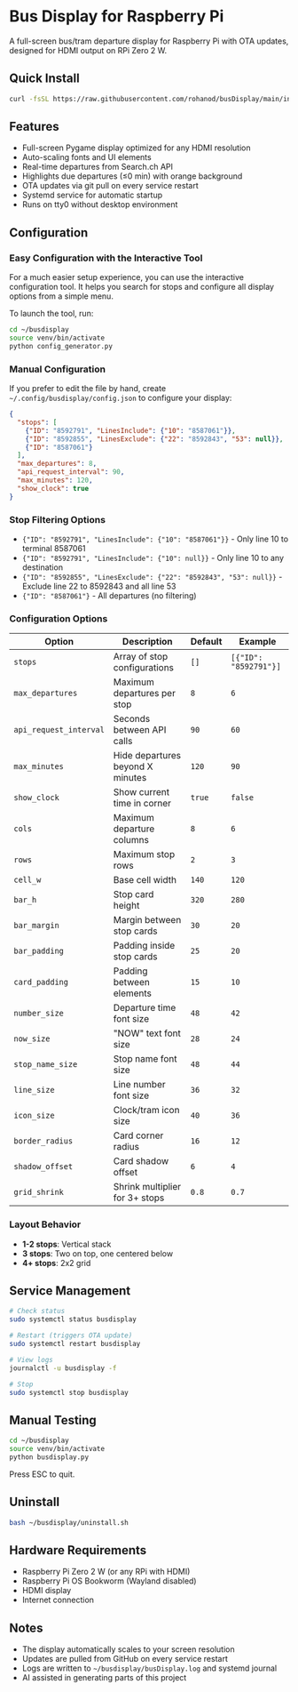 # Bus Display for Raspberry Pi

A full-screen bus/tram departure display for Raspberry Pi with OTA updates, designed for HDMI output on RPi Zero 2 W.

## Quick Install

```bash
curl -fsSL https://raw.githubusercontent.com/rohanod/busDisplay/main/install.sh | bash
```

## Features

- Full-screen Pygame display optimized for any HDMI resolution
- Auto-scaling fonts and UI elements
- Real-time departures from Search.ch API
- Highlights due departures (≤0 min) with orange background
- OTA updates via git pull on every service restart
- Systemd service for automatic startup
- Runs on tty0 without desktop environment

## Configuration

### Easy Configuration with the Interactive Tool

For a much easier setup experience, you can use the interactive configuration tool. It helps you search for stops and configure all display options from a simple menu.

To launch the tool, run:
```bash
cd ~/busdisplay
source venv/bin/activate
python config_generator.py
```

### Manual Configuration

If you prefer to edit the file by hand, create `~/.config/busdisplay/config.json` to configure your display:

```json
{
  "stops": [
    {"ID": "8592791", "LinesInclude": {"10": "8587061"}},
    {"ID": "8592855", "LinesExclude": {"22": "8592843", "53": null}},
    {"ID": "8587061"}
  ],
  "max_departures": 8,
  "api_request_interval": 90,
  "max_minutes": 120,
  "show_clock": true
}
```

### Stop Filtering Options
- `{"ID": "8592791", "LinesInclude": {"10": "8587061"}}` - Only line 10 to terminal 8587061
- `{"ID": "8592791", "LinesInclude": {"10": null}}` - Only line 10 to any destination
- `{"ID": "8592855", "LinesExclude": {"22": "8592843", "53": null}}` - Exclude line 22 to 8592843 and all line 53
- `{"ID": "8587061"}` - All departures (no filtering)

### Configuration Options

| Option | Description | Default | Example |
|--------|-------------|---------|----------|
| `stops` | Array of stop configurations | `[]` | `[{"ID": "8592791"}]` |
| `max_departures` | Maximum departures per stop | `8` | `6` |
| `api_request_interval` | Seconds between API calls | `90` | `60` |
| `max_minutes` | Hide departures beyond X minutes | `120` | `90` |
| `show_clock` | Show current time in corner | `true` | `false` |
| `cols` | Maximum departure columns | `8` | `6` |
| `rows` | Maximum stop rows | `2` | `3` |
| `cell_w` | Base cell width | `140` | `120` |
| `bar_h` | Stop card height | `320` | `280` |
| `bar_margin` | Margin between stop cards | `30` | `20` |
| `bar_padding` | Padding inside stop cards | `25` | `20` |
| `card_padding` | Padding between elements | `15` | `10` |
| `number_size` | Departure time font size | `48` | `42` |
| `now_size` | "NOW" text font size | `28` | `24` |
| `stop_name_size` | Stop name font size | `48` | `44` |
| `line_size` | Line number font size | `36` | `32` |
| `icon_size` | Clock/tram icon size | `40` | `36` |
| `border_radius` | Card corner radius | `16` | `12` |
| `shadow_offset` | Card shadow offset | `6` | `4` |
| `grid_shrink` | Shrink multiplier for 3+ stops | `0.8` | `0.7` |

### Layout Behavior
- **1-2 stops**: Vertical stack
- **3 stops**: Two on top, one centered below
- **4+ stops**: 2x2 grid

## Service Management

```bash
# Check status
sudo systemctl status busdisplay

# Restart (triggers OTA update)
sudo systemctl restart busdisplay

# View logs
journalctl -u busdisplay -f

# Stop
sudo systemctl stop busdisplay
```

## Manual Testing

```bash
cd ~/busdisplay
source venv/bin/activate
python busdisplay.py
```

Press ESC to quit.

## Uninstall

```bash
bash ~/busdisplay/uninstall.sh
```

## Hardware Requirements

- Raspberry Pi Zero 2 W (or any RPi with HDMI)
- Raspberry Pi OS Bookworm (Wayland disabled)
- HDMI display
- Internet connection

## Notes

- The display automatically scales to your screen resolution
- Updates are pulled from GitHub on every service restart
- Logs are written to `~/busdisplay/busDisplay.log` and systemd journal
- AI assisted in generating parts of this project